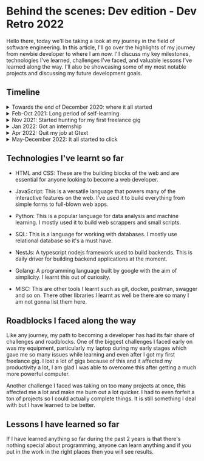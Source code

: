 # Behind the scenes: Dev edition - Dev Retro 2022

Hello there, today we'll be taking a look at my journey in the field of software engineering. In this article, I'll go over the highlights of my journey from newbie developer to where I am now. I'll discuss my key milestones, technologies I've learned, challenges I've faced, and valuable lessons I've learned along the way. I'll also be showcasing some of my most notable projects and discussing my future development goals.

## Timeline

<details>
<summary>Towards the end of December 2020: where it all started</summary>
<p>This was three months after I completed my A-levels at FUTA (the uni I wanted to get into). I came across a flier for TITA coding Bootcamp at a time when I had decided to learn a skill while waiting for admission to FUTA. I decided I wanted to learn about programming but didn't know what I really wanted so I picked web and enrolled in the one-month Bootcamp. During this time, I learned HTML, CSS, some Javascript, and then Basic React. It was a very short Bootcamp, and because my tutor was a university student, I had to learn most things on my own (using resources such as Freecodecamp, w3schools, and MDN) to get things done quickly so we could finish up before he returned to school. This was the only Bootcamp I attended (from here forward, I learned everything myself). We did some full stuff and created my first few projects, a calculator app, a todo app, and my portfolio website.</p>
</details>

<details>
<summary>Feb-Oct 2021: Long period of self-learning </summary>
<p>After the Bootcamp, I kept building with what I had learned and kept learning new concepts, technologies, and programming languages as time passed. I didn't apply for a single role during this time period, all I did was learn, and watch programming YouTubers such as <a href="https://www.youtube.com/@bawad" target="_blank">Ben awad</a>, <a href="https://www.youtube.com/@TraversyMedia" target="_blank">Traversy Media</a>, <a href="https://www.youtube.com/@NickWhite" target="_blank"> Nick White</a>, <a href="https://www.youtube.com/@clem" target="_blank">Clement</a>, <a href="https://www.youtube.com/@TheCoderCoder" target="_blank">Coder coder</a>, <a href="https://www.youtube.com/@TechWithTim" target="_blank">Tech With Tim</a> and <a href="https://www.youtube.com/@WebDevSimplified" target="_blank">Web dev simplified</a>. I learned a lot during this time period and built quite a handful of small projects. I also started to slowly network with other developers (this was around May), the first Dev I networked with was <a href="https://twitter.com/emmaglorypraise" target="_blank">Glory Emmanuel</a> (I reached out to her on Linkedin), Reached out to <a href="https://twitter.com/3swayam" target="_blank">Swayam Rout</a>, <a href="https://twitter.com/LordGhostX" target="_blank">Solomon Esenyi</a> (A.K.A LordGhostX) and few others during this time period. I joined a few tech communities during this time too, notably OSCA yaba chapter.</p>
</details>

<details>
<summary>Nov 2021: Started hunting for my first freelance gig</summary>
<p>Started hunting for my first freelance gig and got it just after two weeks. Resumed 200lv in FUTA to study computer science around this time too.</p>
</details>

<details>
<summary>Jan 2022: Got an internship</summary>
<p>It's the start of Q1 2022 and I get my first full-time offer to work remotely as an intern at Gtext Soft inc (A real estate company based in Dubai) as a full-stack software engineer.</p>
</details>

<details>
<summary>Apr 2022: Quit my job at Gtext</summary>
<p>
I rejected a return offer at Gtext because they wanted me to work onsite and I wasn't satisfied with the role I played at Gtext, I didn't like the type of work I was doing so I decided not to continue and just upskilled myself so I could apply for backend only roles.
</p>
</details>

<details>
<summary>May-December 2022: It all started to click </summary>
<p>After a difficult period after quitting my job at Gtext soft, I continued to upskill, expand my network and build my personal project. I worked at 3 different companies within this time period the last one being the one I am still currently in. I worked as a frontend developer in one of them which was an early-stage startup and a backend developer (which is my preferred role) in the rest. I learned a lot about working with a team, setting and meeting up with milestones, the importance of communication in the teams I have worked with, and so on.</p>
</details>

## Technologies I've learnt so far

* HTML and CSS: These are the building blocks of the web and are essential for anyone looking to become a web developer.
    
* JavaScript: This is a versatile language that powers many of the interactive features on the web. I've used it to build everything from simple forms to full-blown web apps.
    
* Python: This is a popular language for data analysis and machine learning. I mostly used it to build web scrappers and small scripts.
    
* SQL: This is a language for working with databases. I mostly use relational database so it's a must have.
    
* NestJs: A typescript nodejs framework used to build backends. This is daily driver for building backend applications at the moment.
    
* Golang: A programming language built by google with the aim of simplicity. I learnt this out of curiosity.
    
* MISC: This are other tools I learnt such as git, docker, postman, swagger and so on. There other libraries I learnt as well be there are so many I am not gonna list them here.
    

## Roadblocks I faced along the way

Like any journey, my path to becoming a developer has had its fair share of challenges and roadblocks. One of the biggest challenges I faced early on was my equipment, particularly my laptop during my early stages which gave me so many issues while learning and even after I got my first freelance gig. I lost a lot of gigs because of this and it affected my productivity a lot, I am glad I was able to overcome this after getting a much more powerful computer.

Another challenge I faced was taking on too many projects at once, this affected me a lot and make me burn out a lot quicker. I had to even forfeit a ton of projects so I could actually complete things. It is still something I deal with but I have learned to be better.

## Lessons I have learned so far

If I have learned anything so far during the past 2 years is that there's nothing special about programming, anyone can learn anything and if you put in the work in the right places then you will see results.